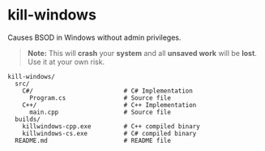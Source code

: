 # kill-windows

Causes BSOD in Windows without admin privileges.

> **Note:** 	This will **crash** your **system** and all **unsaved work** will be **lost**. Use it at your own risk.

```
kill-windows/
  src/
    C#/                         # C# Implementation
      Program.cs                # Source file
    C++/                        # C++ Implementation
      main.cpp                  # Source file
  builds/
    killwindows-cpp.exe         # C++ compiled binary
    killwindows-cs.exe          # C# compiled binary
  README.md                     # README file
```
